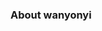 ### About wanyonyi

<!--
**wanyonyi-dev/wanyonyi-dev** is a ✨ _special_ ✨ repository because its `README.md` (this file) appears on your GitHub profile.

Here are some ideas to get you started:

- 🔭 I’m currently a student at kabarak university in nakuru
- 🌱 I’m currently learning HTML, css, Python, c++, DJango, React ,SAAS
- 👯 I’m looking to collaborate with anyone is looking forward to learn programmation
- 💬 Ask me about about msql, c
- 📫 How to reach me: wanyonyip148@gmail.com
-->
